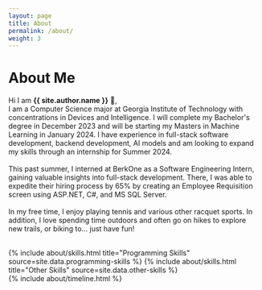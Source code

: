 ```yaml
---
layout: page
title: About
permalink: /about/
weight: 3
---
```


# **About Me**

Hi I am **{{ site.author.name }}** :wave:,<br>
I am a Computer Science major at Georgia Institute of Technology with concentrations in Devices and Intelligence. I will complete my Bachelor's degree in December 2023 and will be starting my Masters in Machine Learning in January 2024. I have experience in full-stack software development, backend development, AI models and am looking to expand my skills through an internship for Summer 2024.
<br>
<br>
This past summer, I interned at BerkOne as a Software Engineering Intern, gaining valuable insights into full-stack development. There, I was able to expedite their hiring process by 65% by creating an Employee Requisition screen using ASP.NET, C#, and MS SQL Server. 
<br>
<br>
In my free time, I enjoy playing tennis and various other racquet sports. In addition, I love spending time outdoors and often go on hikes to explore new trails, or biking to... just have fun!

<br>



<div class="row">
{% include about/skills.html title="Programming Skills" source=site.data.programming-skills %}
{% include about/skills.html title="Other Skills" source=site.data.other-skills %}
</div>

<div class="row">
{% include about/timeline.html %}
</div>